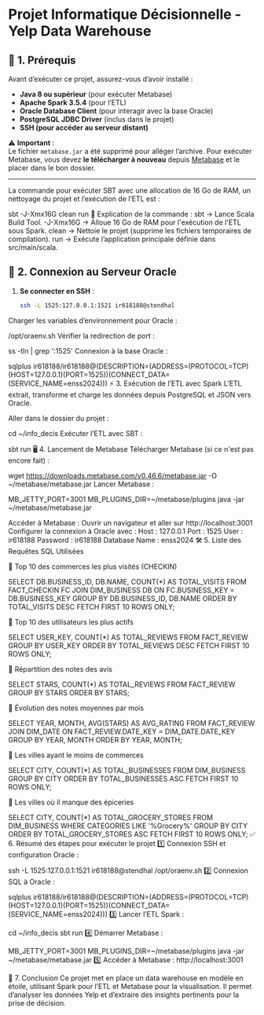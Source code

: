 # Projet Informatique Décisionnelle - Yelp Data Warehouse

## 📌 1. Prérequis
Avant d’exécuter ce projet, assurez-vous d’avoir installé :
- **Java 8 ou supérieur** (pour exécuter Metabase)
- **Apache Spark 3.5.4** (pour l’ETL)
- **Oracle Database Client** (pour interagir avec la base Oracle)
- **PostgreSQL JDBC Driver** (inclus dans le projet)
- **SSH (pour accéder au serveur distant)**

⚠ **Important** :  
Le fichier `metabase.jar` a été supprimé pour alléger l’archive. Pour exécuter Metabase, vous devez **le télécharger à nouveau** depuis [Metabase](https://www.metabase.com/start/oss/jar.html) et le placer dans le bon dossier.

---

La commande  pour exécuter SBT avec une allocation de 16 Go de RAM, un nettoyage du projet et l’exécution de l’ETL est :

sbt -J-Xmx16G clean run
📌 Explication de la commande :
sbt → Lance Scala Build Tool.
-J-Xmx16G → Alloue 16 Go de RAM pour l'exécution de l'ETL sous Spark.
clean → Nettoie le projet (supprime les fichiers temporaires de compilation).
run → Exécute l’application principale définie dans src/main/scala.



## 🔗 2. Connexion au Serveur Oracle
1. **Se connecter en SSH** :
   ```bash
   ssh -L 1525:127.0.0.1:1521 ir618188@stendhal
Charger les variables d’environnement pour Oracle :

/opt/oraenv.sh
Vérifier la redirection de port :

ss -tln | grep ':1525'
Connexion à la base Oracle :

sqlplus ir618188/ir618188@(DESCRIPTION=(ADDRESS=(PROTOCOL=TCP)(HOST=127.0.0.1)(PORT=1525))(CONNECT_DATA=(SERVICE_NAME=enss2024)))
⚡ 3. Exécution de l’ETL avec Spark
L’ETL extrait, transforme et charge les données depuis PostgreSQL et JSON vers Oracle.

Aller dans le dossier du projet :

cd ~/info_decis
Exécuter l’ETL avec SBT :


sbt run
🖥️ 4. Lancement de Metabase
Télécharger Metabase (si ce n'est pas encore fait) :

wget https://downloads.metabase.com/v0.46.6/metabase.jar -O ~/metabase/metabase.jar
Lancer Metabase :

MB_JETTY_PORT=3001 MB_PLUGINS_DIR=~/metabase/plugins java -jar ~/metabase/metabase.jar

Accéder à Metabase :
Ouvrir un navigateur et aller sur http://localhost:3001
Configurer la connexion à Oracle avec :
Host : 127.0.0.1
Port : 1525
User : ir618188
Password : ir618188
Database Name : enss2024
🛠️ 5. Liste des Requêtes SQL Utilisées

📌 Top 10 des commerces les plus visités (CHECKIN)

SELECT DB.BUSINESS_ID, DB.NAME, COUNT(*) AS TOTAL_VISITS
FROM FACT_CHECKIN FC
JOIN DIM_BUSINESS DB ON FC.BUSINESS_KEY = DB.BUSINESS_KEY
GROUP BY DB.BUSINESS_ID, DB.NAME
ORDER BY TOTAL_VISITS DESC
FETCH FIRST 10 ROWS ONLY;

📌 Top 10 des utilisateurs les plus actifs

SELECT USER_KEY, COUNT(*) AS TOTAL_REVIEWS
FROM FACT_REVIEW
GROUP BY USER_KEY
ORDER BY TOTAL_REVIEWS DESC
FETCH FIRST 10 ROWS ONLY;

📌 Répartition des notes des avis


SELECT STARS, COUNT(*) AS TOTAL_REVIEWS
FROM FACT_REVIEW
GROUP BY STARS
ORDER BY STARS;

📌 Évolution des notes moyennes par mois

SELECT YEAR, MONTH, AVG(STARS) AS AVG_RATING
FROM FACT_REVIEW
JOIN DIM_DATE ON FACT_REVIEW.DATE_KEY = DIM_DATE.DATE_KEY
GROUP BY YEAR, MONTH
ORDER BY YEAR, MONTH;

📌 Les villes ayant le moins de commerces

SELECT CITY, COUNT(*) AS TOTAL_BUSINESSES
FROM DIM_BUSINESS
GROUP BY CITY
ORDER BY TOTAL_BUSINESSES ASC
FETCH FIRST 10 ROWS ONLY;

📌 Les villes où il manque des épiceries

SELECT CITY, COUNT(*) AS TOTAL_GROCERY_STORES
FROM DIM_BUSINESS
WHERE CATEGORIES LIKE '%Grocery%'
GROUP BY CITY
ORDER BY TOTAL_GROCERY_STORES ASC
FETCH FIRST 10 ROWS ONLY;
✅ 6. Résumé des étapes pour exécuter le projet
1️⃣ Connexion SSH et configuration Oracle :

ssh -L 1525:127.0.0.1:1521 ir618188@stendhal
/opt/oraenv.sh
2️⃣ Connexion SQL à Oracle :


sqlplus ir618188/ir618188@(DESCRIPTION=(ADDRESS=(PROTOCOL=TCP)(HOST=127.0.0.1)(PORT=1525))(CONNECT_DATA=(SERVICE_NAME=enss2024)))
3️⃣ Lancer l’ETL Spark :


cd ~/info_decis
sbt run
4️⃣ Démarrer Metabase :


MB_JETTY_PORT=3001 MB_PLUGINS_DIR=~/metabase/plugins java -jar ~/metabase/metabase.jar
5️⃣ Accéder à Metabase : http://localhost:3001

🚀 7. Conclusion
Ce projet met en place un data warehouse en modèle en étoile, utilisant Spark pour l’ETL et Metabase pour la visualisation. Il permet d’analyser les données Yelp et d’extraire des insights pertinents pour la prise de décision.
